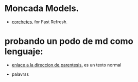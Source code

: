 # Moncada Models.

- [corchetes.](https://babeljs.io/) for Fast Refresh.

# probando un podo de md como lenguaje:

- [enlace a la direccion de parentesis.](https://github.com/larry1sf/one/) es un texto normal 

- palavrss